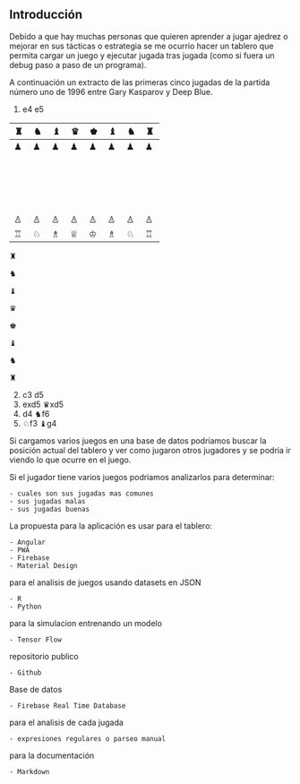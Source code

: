 ## Introducción

Debido a que hay muchas personas que quieren aprender a jugar ajedrez o mejorar
en sus tácticas o estrategia se me ocurrio hacer un tablero que permita cargar
un juego y ejecutar jugada tras jugada (como si fuera un debug paso a paso de un
programa).

A continuación un extracto de las primeras cinco jugadas de la partida número uno
de 1996 entre Gary Kasparov y Deep Blue.

1. e4 e5

| &#9820; | &#9822; | &#9821; | &#9819; | &#9818; | &#9821; | &#9822; | &#9820; |
|-|-|-|-|-|-|-|-|
| &#9823; | &#9823; | &#9823; | &#9823; | &#9823; | &#9823; | &#9823; | &#9823; |
| &#8193; | &#8193; | &#8193; | &#8193; | &#8193; | &#8193; | &#8193; | &#8193; |
| &#8193; | &#8193; | &#8193; | &#8193; | &#8193; | &#8193; | &#8193; | &#8193; |
| &#8193; | &#8193; | &#8193; | &#8193; | &#8193; | &#8193; | &#8193; | &#8193; |
| &#8193; | &#8193; | &#8193; | &#8193; | &#8193; | &#8193; | &#8193; | &#8193; |
| &#9817; | &#9817; | &#9817; | &#9817; | &#9817; | &#9817; | &#9817; | &#9817; |
| &#9814; | &#9816; | &#9815; | &#9813; | &#9812; | &#9815; | &#9816; | &#9814; |

<div>
    <div name = "Fila8">
        <div name = "a8">
            <p>&#9820;</p>
        </div>
        <div name = "b8">
            <p>&#9822;</p>
        </div>
        <div name = "c8">
            <p>&#9821;</p>
        </div>
        <div name = "d8">
            <p>&#9819;</p>
        </div>
        <div name = "e8">
            <p>&#9818;</p>
        </div>
        <div name = "f8">
            <p>&#9821;</p>
        </div>
        <div name = "g8">
            <p>&#9822;</p>
        </div>
        <div name = "h8">
            <p>&#9820;</p>
        </div>
    </div>
</div>


2. c3 d5
3. exd5 &#9819;xd5
4. d4 &#9822;f6
5. &#9816;f3 &#9821;g4

Si cargamos varios juegos en una base de datos podriamos buscar la posición
actual del tablero y ver como jugaron otros jugadores y se podria ir viendo lo que
ocurre en el juego.

Si el jugador tiene varios juegos podriamos analizarlos para determinar:

    - cuales son sus jugadas mas comunes
    - sus jugadas malas
    - sus jugadas buenas

La propuesta para la aplicación es usar para el tablero:

    - Angular
    - PWA
    - Firebase
    - Material Design

para el analisis de juegos usando datasets en JSON

    - R
    - Python

para la simulacion entrenando un modelo

    - Tensor Flow

repositorio publico

    - Github

Base de datos

    - Firebase Real Time Database

para el analisis de cada jugada

    - expresiones regulares o parseo manual

para la documentación

    - Markdown